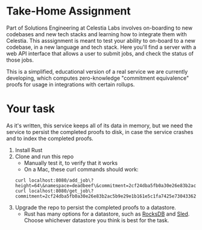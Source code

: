 # Take-Home Assignment
Part of Solutions Engineering at Celestia Labs involves on-boarding to new codebases and new tech stacks and learning how to integrate them with Celestia. This asssignment is meant to test your ability to on-board to a new codebase, in a new language and tech stack. Here you'll find a server with a web API interface that allows a user to submit jobs, and check the status of those jobs.

This is a simplified, educational version of a real service we are currently developing, which computes zero-knowledge "commitment equivalence" proofs for usage in integrations with certain rollups.

# Your task
As it's written, this service keeps all of its data in memory, but we need the service to persist the completed proofs to disk, in case the service crashes and to index the completed proofs.
1. Install Rust
2. Clone and run this repo
    - Manually test it, to verify that it works
    - On a Mac, these curl commands should work:
    ```
    curl localhost:8080/add_job\?height=64\&namespace=deadbeef\&commitment=2cf24dba5fb0a30e26e83b2ac5b9e29e1b161e5c1fa7425e73043362938b981e
    curl localhost:8080/get_job\?commitment=2cf24dba5fb0a30e26e83b2ac5b9e29e1b161e5c1fa7425e73043362938b981e
    ```
3. Upgrade the repo to persist the completed proofs to a datastore.
    - Rust has many options for a datastore, such as [RocksDB](https://github.com/rust-rocksdb/rust-rocksdb) and [Sled](https://github.com/spacejam/sled). Choose whichever datastore you think is best for the task.
